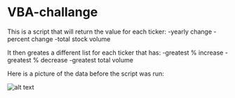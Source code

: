 # VBA-challange

This is a script that will return the value for each ticker:
  -yearly change
  -percent change
  -total stock volume
  
It then greates a different list for each ticker that has:
  -greatest % increase
  -greatest % decrease
  -greatest total volume

Here is a picture of the data before the script was run:

![alt text](https://github.com/MacC88/VBA-challange/blob/main/screenshot_before.png?raw=true)

